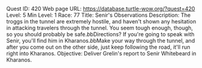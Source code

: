 Quest ID: 420
Web page URL: https://database.turtle-wow.org/?quest=420
Level: 5
Min Level: 1
Race: 77
Title: Senir's Observations
Description: The troggs in the tunnel are extremely hostile, and haven't shown any hesitation in attacking travelers through the tunnel. You seem tough enough, though, so you should probably be safe.$b$bDirections? If you're going to speak with Senir, you'll find him in Kharanos.$b$bMake your way through the tunnel, and after you come out on the other side, just keep following the road, it'll run right into Kharanos.
Objective: Deliver Grelin's report to Senir Whitebeard in Kharanos.
